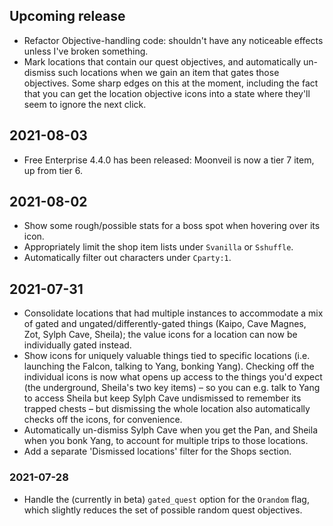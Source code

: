 ## Upcoming release

- Refactor Objective-handling code: shouldn't have any noticeable effects
  unless I've broken something.
- Mark locations that contain our quest objectives, and automatically un-dismiss
  such locations when we gain an item that gates those objectives. Some sharp
  edges on this at the moment, including the fact that you can get the location
  objective icons into a state where they'll seem to ignore the next click.

## 2021-08-03
- Free Enterprise 4.4.0 has been released: Moonveil is now a tier 7 item, up
  from tier 6.

## 2021-08-02
- Show some rough/possible stats for a boss spot when hovering over its icon.
- Appropriately limit the shop item lists under `Svanilla` or `Sshuffle`.
- Automatically filter out characters under `Cparty:1`.

## 2021-07-31
- Consolidate locations that had multiple instances to accommodate a mix of
  gated and ungated/differently-gated things (Kaipo, Cave Magnes, Zot, Sylph
  Cave, Sheila); the value icons for a location can now be individually gated
  instead.
- Show icons for uniquely valuable things tied to specific locations (i.e.
  launching the Falcon, talking to Yang, bonking Yang). Checking off the
  individual icons is now what opens up access to the things you'd expect (the
  underground, Sheila's two key items) – so you can e.g. talk to Yang to access
  Sheila but keep Sylph Cave undismissed to remember its trapped chests – but
  dismissing the whole location also automatically checks off the icons, for
  convenience.
- Automatically un-dismiss Sylph Cave when you get the Pan, and Sheila when you
  bonk Yang, to account for multiple trips to those locations.
- Add a separate 'Dismissed locations' filter for the Shops section.

### 2021-07-28
- Handle the (currently in beta) `gated_quest` option for the `Orandom` flag,
  which slightly reduces the set of possible random quest objectives.
